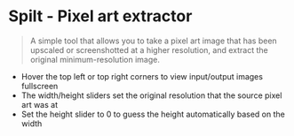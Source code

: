 # Spilt - Pixel art extractor
> A simple tool that allows you to take a pixel art image that has been upscaled or screenshotted at a higher resolution, and extract the original minimum-resolution image.

- Hover the top left or top right corners to view input/output images fullscreen
- The width/height sliders set the original resolution that the source pixel art was at
- Set the height slider to 0 to guess the height automatically based on the width